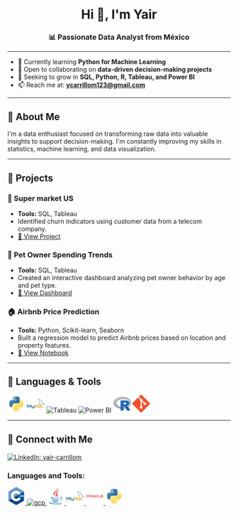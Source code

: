<h1 align="center">Hi 👋, I'm Yair</h1>
<h3 align="center">📊 Passionate Data Analyst from México</h3>

---

- 🌱 Currently learning **Python for Machine Learning**
- 👯 Open to collaborating on **data-driven decision-making projects**
- 🤝 Seeking to grow in **SQL, Python, R, Tableau, and Power BI**
- 📫 Reach me at: **ycarrillom123@gmail.com**

---

## 📌 About Me

I'm a data enthusiast focused on transforming raw data into valuable insights to support decision-making. I'm constantly improving my skills in statistics, machine learning, and data visualization.

---

## 💼 Projects

### 🧼 Super market US
- **Tools:** SQL, Tableau
- Identified churn indicators using customer data from a telecom company.
- [🔗 View Project](https://github.com/YairC6/customer-churn-analysis)

### 📍 Pet Owner Spending Trends
- **Tools:** SQL, Tableau
- Created an interactive dashboard analyzing pet owner behavior by age and pet type.
- [🔗 View Dashboard](https://public.tableau.com/your-dashboard-link)

### 🏠 Airbnb Price Prediction
- **Tools:** Python, Scikit-learn, Seaborn
- Built a regression model to predict Airbnb prices based on location and property features.
- [🔗 View Notebook](https://github.com/YairC6/airbnb-pricing)

---

## 🧰 Languages & Tools

<p align="left">
  <img src="https://raw.githubusercontent.com/devicons/devicon/master/icons/python/python-original.svg" alt="Python" width="40" height="40"/> 
  <img src="https://raw.githubusercontent.com/devicons/devicon/master/icons/mysql/mysql-original-wordmark.svg" alt="MySQL" width="40" height="40"/> 
  <img src="https://www.vectorlogo.zone/logos/tableau/tableau-icon.svg" alt="Tableau" width="40" height="40"/>
  <img src="https://www.vectorlogo.zone/logos/powerbi/powerbi-icon.svg" alt="Power BI" width="40" height="40"/>
  <img src="https://raw.githubusercontent.com/devicons/devicon/master/icons/r/r-original.svg" alt="R" width="40" height="40"/>
  <img src="https://raw.githubusercontent.com/devicons/devicon/master/icons/git/git-original.svg" alt="Git" width="40" height="40"/> 
</p>

---

## 🤝 Connect with Me

<p align="left">
  <a href="https://www.linkedin.com/in/yair-carrillom" target="_blank">
    <img align="center" src="https://raw.githubusercontent.com/rahuldkjain/github-profile-readme-generator/master/src/images/icons/Social/linked-in-alt.svg" alt="LinkedIn: yair-carrillom" height="30" width="40" />
  </a>
</p>

<h3 align="left">Languages and Tools:</h3>
<p align="left"> <a href="https://www.w3schools.com/cpp/" target="_blank" rel="noreferrer"> <img src="https://raw.githubusercontent.com/devicons/devicon/master/icons/cplusplus/cplusplus-original.svg" alt="cplusplus" width="40" height="40"/> </a> <a href="https://cloud.google.com" target="_blank" rel="noreferrer"> <img src="https://www.vectorlogo.zone/logos/google_cloud/google_cloud-icon.svg" alt="gcp" width="40" height="40"/> </a> <a href="https://www.java.com" target="_blank" rel="noreferrer"> <img src="https://raw.githubusercontent.com/devicons/devicon/master/icons/java/java-original.svg" alt="java" width="40" height="40"/> </a> <a href="https://www.mysql.com/" target="_blank" rel="noreferrer"> <img src="https://raw.githubusercontent.com/devicons/devicon/master/icons/mysql/mysql-original-wordmark.svg" alt="mysql" width="40" height="40"/> </a> <a href="https://www.oracle.com/" target="_blank" rel="noreferrer"> <img src="https://raw.githubusercontent.com/devicons/devicon/master/icons/oracle/oracle-original.svg" alt="oracle" width="40" height="40"/> </a> <a href="https://www.python.org" target="_blank" rel="noreferrer"> <img src="https://raw.githubusercontent.com/devicons/devicon/master/icons/python/python-original.svg" alt="python" width="40" height="40"/> </a> </p>
